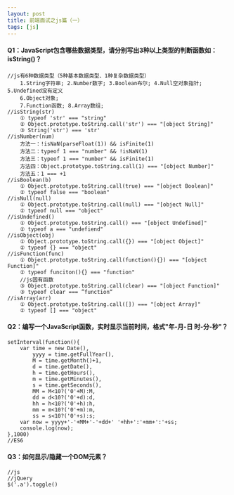 ```yaml
---
layout: post
title: 前端面试之js篇（一）
tags: [js]
---
```


#### Q1：JavaScript包含哪些数据类型，请分别写出3种以上类型的判断函数如：isString()？
	
	//js有6种数据类型（5种基本数据类型、1种复杂数据类型）
		1.String字符串; 2.Number数字; 3.Boolean布尔; 4.Null空对象指针; 5.Undefined没有定义
		6.Object对象; 
		7.Function函数; 8.Array数组;
	//isString(str)
		① typeof 'str' === "string"
		② Object.prototype.toString.call('str') === "[object String]"
		③ String('str') === 'str'
	//isNumber(num)
		方法一：!isNaN(parseFloat(1)) && isFinite(1)
		方法二：typeof 1 === "number" && !isNaN(1)
		方法三：typeof 1 === "number" && isFinite(1)
		方法四：Object.prototype.toString.call(1) === "[object Number]"
		方法五：1 === +1
	//isBoolean(b)
		① Object.prototype.toString.call(true) === "[object Boolean]"
		② typeof false === "boolean"
	//isNull(null)
		① Object.prototype.toString.call(null) === "[object Null]"
		② typeof null === "object"
	//isUndefined()
		① Object.prototype.toString.call() === "[object Undefined]"
		② typeof a === "undefiend"
	//isObject(obj)
		① Object.prototype.toString.call({}) === "[object Object]"
		② typeof {} === "object"
	//isFunction(func)
	 	① Object.prototype.toString.call(function(){}) === "[object Function]"
	 	② typeof funciton(){} === "function"
	 	//js固有函数
	 	③ Object.prototype.toString.call(clear) === "[object Function]"
	 	③ typeof clear === ”function“
	//isArray(arr)
		① Object.prototype.toString.call([]) === "[object Array]"
		② typeof [] === "object"

#### Q2：编写一个JavaScript函数，实时显示当前时间，格式"年-月-日 时-分-秒"？
	
	setInterval(function(){
		var time = new Date(),
			yyyy = time.getFullYear(),
			M = time.getMonth()+1,
			d = time.getDate(),
			h = time.getHours(),
			m = time.getMinutes(),
			s = time.getSeconds(),
			MM = M<10?('0'+M):M,
			dd = d<10?('0'+d):d,
			hh = h<10?('0'+h):h,
			mm = m<10?('0'+m):m,
			ss = s<10?('0'+s):s;
		var now = yyyy+'-'+MM+'-'+dd+' '+hh+':'+mm+':'+ss;
		console.log(now);
	},1000)
	//ES6

#### Q3：如何显示/隐藏一个DOM元素？
	
	//js
	//jQuery
	$('.a').toggle()


